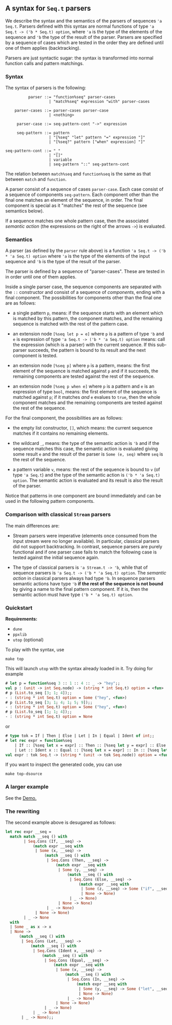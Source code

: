 ## A syntax for `Seq.t` parsers

We describe the syntax and the semantics of the parsers of sequences `'a
Seq.t`. Parsers defined with this syntax are normal functions of type `'a Seq.t
-> ('b * Seq.t) option`, where `'a` is the type of the elements of the sequence
and `'b` the type of the result of the parser. Parsers are specified by a
sequence of cases which are tested in the order they are defined until one of
them applies (backtracking).

Parsers are just syntactic sugar: the syntax is transformed into normal function
calls and pattern matchings.

### Syntax

The syntax of parsers is the following:

```
          parser ::= "function%seq" parser-cases
                   | "match%seq" expression "with" parser-cases

    parser-cases ::= parser-cases parser-case
                   | <nothing>

     parser-case ::= seq-pattern-cont "->" expression

     seq-pattern ::= pattern
                   | "[%seq" "let" pattern "=" expression "]"
                   | "[%seq?" pattern ["when" expression] "]"

seq-pattern-cont ::= "_"
                   | "[]"
                   | variable
                   | seq-pattern "::" seq-pattern-cont
```

The relation between `match%seq` and `function%seq` is the same as that between
`match` and `function`.

A parser consist of a sequence of cases `parser-case`. Each case consist of a
sequence of components `seq-pattern`. Each component other than the final one
matches an element of the sequence, in order. The final component is special as
it "matches" the rest of the sequence (see semantics below).

If a sequence matches one whole pattern case, then the associated *semantic
action* (the expressions on the right of the arrows `->`) is evaluated.

### Semantics

A parser (as defined by the `parser` rule above) is a function `'a Seq.t -> ('b * 'a Seq.t) option`
where `'a` is the type of the elements of the input sequence
and `'b` is the type of the result of the parser.

The parser is defined by a sequence of "parser-cases". These are tested in in
order until one of them applies.

Inside a single parser case, the sequence components are separated with the `::`
constructor and consist of a sequence of *components*, ending with a final
component. The possibilities for components other than the final one are as
follows:

- a single pattern `p`, means: if the sequence starts with an element which is
  matched by this pattern, the component matches, and the remaining sequence is
  matched with the rest of the pattern case.

- an extension node `[%seq let p = e]` where `p` is a pattern of type `'b` and
  `e` is expression of type `'a Seq.t -> ('b * 'a Seq.t) option` means: call the
  expression (which is a parser) with the current sequence. If this sub-parser
  succeeds, the pattern is bound to its result and the next component is tested.

- an extension node `[%seq p]` where `p` is a pattern, means: the first element
  of the sequence is matched against `p` and if it succeeds, the remaining
  components are tested against the rest of the sequence.

- an extension node `[%seq p when e]` where `p` is a pattern and `e` is an
  expression of type `bool`, means: the first element of the sequence is matched
  against `p`; if it matches *and* `e` evalues to `true`, then the whole
  component matches and the remaining components are tested against the rest of
  the sequence.

For the final component, the possibilities are as follows:

- the empty list constructor, `[]`, which means: the current sequence matches if
  it contains no remaining elements.

- the wildcard `_`, means: the type of the semantic action is `'b` and if the
  sequence matches this case, the semantic action is evaluated giving some
  result `e` and the result of the parser is `Some (e, seq)` where `seq` is the
  rest of the sequence.

- a pattern variable `v`, means: the rest of the sequence is bound to `v` (of
  type `'a Seq.t`) and the type of the semantic action is `('b * 'a Seq.t)
  option`. The semantic action is evaluated and its result is also the result of
  the parser.

Notice that patterns in one component are bound immediately and can be used in
the following pattern components.

### Comparison with classical `Stream` parsers

The main differences are:

- Stream parsers were imperative (elements once consumed from the input stream
  were no longer available). In particular, classical parsers did not support
  backtracking. In contrast, sequence parsers are purely functional and if one
  parser case fails to match the following case is tested against the initial
  sequence again.

- The type of classical parsers is `'a Stream.t -> 'b`, while that of sequence
  parsers is `'a Seq.t -> ('b * 'a Seq.t) option`. The *semantic action* in
  classical parsers always had type `'b`. In sequence parsers semantic actions
  have type `'b` **if the rest of the sequence is not bound** by giving a name
  to the final pattern component. If it is, then the semantic action must have
  type `('b * 'a Seq.t) option`.

### Quickstart

**Requirements:**

- `dune`
- `ppxlib`
- `utop` (optional)

To play with the syntax, use

```
make top
```

This will launch `utop` with the syntax already loaded in it. Try doing for example

```ocaml
# let p = function%seq 3 :: 1 :: 4 :: _ -> "hey";;
val p : (unit -> int Seq.node) -> (string * int Seq.t) option = <fun>
# p (List.to_seq [3; 1; 4]);;
- : (string * int Seq.t) option = Some ("hey", <fun>)
# p (List.to_seq [3; 1; 4; 1; 5; 9]);;
- : (string * int Seq.t) option = Some ("hey", <fun>)
# p (List.to_seq [1; 1; 4]);;
- : (string * int Seq.t) option = None
```

or

```ocaml
# type tok = If | Then | Else | Let | In | Equal | Ident of int;;
# let rec expr = function%seq
    | If :: [%seq let x = expr] :: Then :: [%seq let y = expr] :: Else :: [%seq let z = expr] :: _ -> "if"
    | Let :: Ident x :: Equal :: [%seq let x = expr] :: In :: [%seq let y = expr] :: _ -> "let";;
val expr : tok Seq.t -> (string * (unit -> tok Seq.node)) option = <fun>
```

If you want to inspect the generated code, you can use
```
make top-dsource
```

### A larger example

See the [Demo.](demo/)

### The rewriting

The second example above is desugared as follows:

```ocaml
let rec expr __seq =
  match match __seq () with
        | Seq.Cons (If, __seq) ->
            (match expr __seq with
             | Some (x, __seq) ->
                 (match __seq () with
                  | Seq.Cons (Then, __seq) ->
                      (match expr __seq with
                       | Some (y, __seq) ->
                           (match __seq () with
                            | Seq.Cons (Else, __seq) ->
                                (match expr __seq with
                                 | Some (z, __seq) -> Some ("if", __seq)
                                 | None -> None)
                            | _ -> None)
                       | None -> None)
                  | _ -> None)
             | None -> None)
        | _ -> None
  with
  | Some _ as x -> x
  | None ->
      (match __seq () with
       | Seq.Cons (Let, __seq) ->
           (match __seq () with
            | Seq.Cons (Ident x, __seq) ->
                (match __seq () with
                 | Seq.Cons (Equal, __seq) ->
                     (match expr __seq with
                      | Some (x, __seq) ->
                          (match __seq () with
                           | Seq.Cons (In, __seq) ->
                               (match expr __seq with
                                | Some (y, __seq) -> Some ("let", __seq)
                                | None -> None)
                           | _ -> None)
                      | None -> None)
                 | _ -> None)
            | _ -> None)
       | _ -> None);;
```
